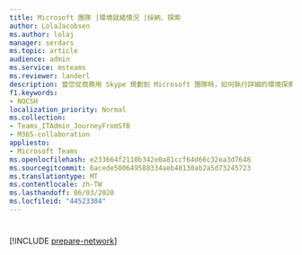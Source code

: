 ```yaml
---
title: Microsoft 團隊 |環境就緒情況 |採納、探索
author: LolaJacobsen
ms.author: lolaj
manager: serdars
ms.topic: article
audience: admin
ms.service: msteams
ms.reviewer: landerl
description: 當您從商務用 Skype 規劃到 Microsoft 團隊時，如何執行詳細的環境探索。
f1.keywords:
- NOCSH
localization_priority: Normal
ms.collection:
- Teams_ITAdmin_JourneyFromSfB
- M365-collaboration
appliesto:
- Microsoft Teams
ms.openlocfilehash: e233664f2110b342e0a81ccf64d66c32ea3d7648
ms.sourcegitcommit: 6acede580649588334aeb48130ab2a5d73245723
ms.translationtype: MT
ms.contentlocale: zh-TW
ms.lasthandoff: 06/03/2020
ms.locfileid: "44523304"
---
```

# 

[!INCLUDE [prepare-network](prepare-network.md)]

<!-- This file is a short-term fix to a problem with 404s in Advisor for Teams. We will delete this file and redirect correctly once the code change is made in Advisor for Teams -->
